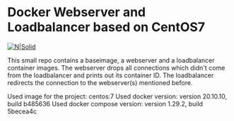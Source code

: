 # Docker Webserver and Loadbalancer based on CentOS7

[![N|Solid](https://www.docker.com/sites/default/files/social/docker_facebook_share.png)](https://www.docker.com/)

This small repo contains a baseimage, a webserver and a loadbalancer container images. The webserver drops all connections which didn't come from the loadbalancer and prints out its container ID. The loadbalancer redirects the connection to the webserver(s) mentioned before.

Used image for the project: centos:7 
Used docker version: version 20.10.10, build b485636 
Used docker compose version: version 1.29.2, build 5becea4c
